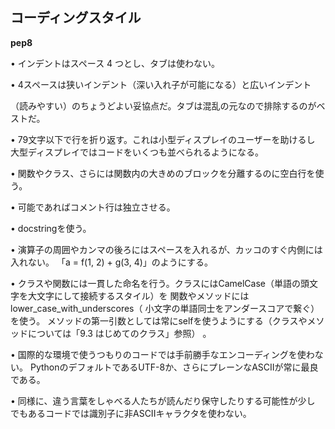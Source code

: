 ## コーディングスタイル

__pep8__

• インデントはスペース 4 つとし、タブは使わない。

• 4スペースは狭いインデント（深い入れ子が可能になる）と広いインデント
 
（読みやすい）のちょうどよい妥協点だ。タブは混乱の元なので排除するのがベストだ。 

• 79文字以下で行を折り返す。これは小型ディスプレイのユーザーを助けるし
大型ディスプレイではコードをいくつも並べられるようになる。 

• 関数やクラス、さらには関数内の大きめのブロックを分離するのに空白行を使う。

• 可能であればコメント行は独立させる。 

• docstringを使う。 

• 演算子の周囲やカンマの後ろにはスペースを入れるが、カッコのすぐ内側には入れない。 
「a = f(1, 2) + g(3, 4)」のようにする。 

• クラスや関数には一貫した命名を行う。クラスにはCamelCase（単語の頭文字を大文字にして接続するスタイル）を
関数やメソッドにはlower_case_with_underscores（
小文字の単語同士をアンダースコアで繋ぐ）を使う。
メソッドの第一引数としては常にselfを使うようにする（クラスやメソッドについては「9.3 はじめてのクラス」参照） 。 

• 国際的な環境で使うつもりのコードでは手前勝手なエンコーディングを使わない。
PythonのデフォルトであるUTF-8か、さらにプレーンなASCIIが常に最良である。 

• 同様に、違う言葉をしゃべる人たちが読んだり保守したりする可能性が少し 
でもあるコードでは識別子に非ASCIIキャラクタを使わない。